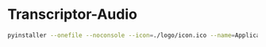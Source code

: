 # Transcriptor-Audio

```bash
pyinstaller --onefile --noconsole --icon=./logo/icon.ico --name=Application-Dump-Manager main.py
```